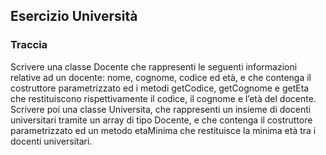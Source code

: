 ## Esercizio Università

### Traccia
Scrivere una classe Docente che rappresenti le seguenti informazioni relative ad un docente: nome, cognome, codice ed età, e che contenga il costruttore parametrizzato ed i metodi getCodice, getCognome e getEta che restituiscono rispettivamente il codice, il cognome e l’età del docente.
Scrivere poi una classe Universita, che rappresenti un insieme di docenti universitari tramite un array di tipo Docente, e che contenga il costruttore parametrizzato ed un metodo etaMinima che restituisce la minima età tra i docenti universitari.
